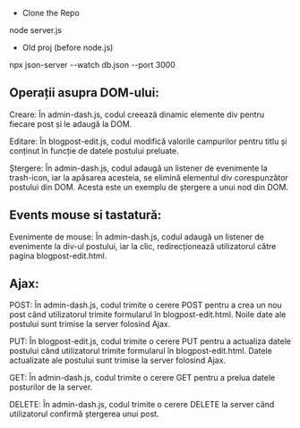 <ul>
<li> Clone the Repo </li>
</ul>
<p> node server.js </p>

<ul>
<li> Old proj (before node.js) </li>
</ul>
<p>npx json-server --watch db.json --port 3000</p>



<h2>Operații asupra DOM-ului:</h2>
<p>
Creare: În admin-dash.js, codul creează dinamic elemente div pentru fiecare post și le adaugă la DOM.

Editare: În blogpost-edit.js, codul modifică valorile campurilor pentru titlu și conținut în funcție de datele postului preluate.

Ștergere: În admin-dash.js, codul adaugă un listener de evenimente la trash-icon, iar la apăsarea acesteia, se elimină elementul div corespunzător postului din DOM. Acesta este un exemplu de ștergere a unui nod din DOM.
</p>

<h2>Events mouse si tastatură:</h2>
<p>
Evenimente de mouse: În admin-dash.js, codul adaugă un listener de evenimente la div-ul postului, iar la clic, redirecționează utilizatorul către pagina blogpost-edit.html.
</p>

<h2>Ajax:</h2>

<p>

POST: În admin-dash.js, codul trimite o cerere POST pentru a crea un nou post când utilizatorul trimite formularul în blogpost-edit.html. Noile date ale postului sunt trimise la server folosind Ajax.

PUT: În blogpost-edit.js, codul trimite o cerere PUT pentru a actualiza datele postului când utilizatorul trimite formularul în blogpost-edit.html. Datele actualizate ale postului sunt trimise la server folosind Ajax.

GET: În admin-dash.js, codul trimite o cerere GET pentru a prelua datele posturilor de la server.

DELETE: În admin-dash.js, codul trimite o cerere DELETE la server când utilizatorul confirmă ștergerea unui post.
</p>
